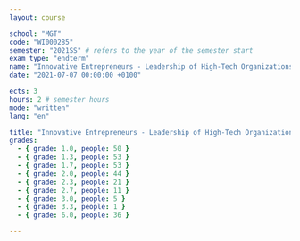 ```yaml
---
layout: course

school: "MGT"
code: "WI000285"
semester: "2021SS" # refers to the year of the semester start
exam_type: "endterm"
name: "Innovative Entrepreneurs - Leadership of High-Tech Organizations"
date: "2021-07-07 00:00:00 +0100"

ects: 3
hours: 2 # semester hours
mode: "written"
lang: "en"

title: "Innovative Entrepreneurs - Leadership of High-Tech Organizations 2021SS Endterm"
grades:
  - { grade: 1.0, people: 50 }
  - { grade: 1.3, people: 53 }
  - { grade: 1.7, people: 53 }
  - { grade: 2.0, people: 44 }
  - { grade: 2.3, people: 21 }
  - { grade: 2.7, people: 11 }
  - { grade: 3.0, people: 5 }
  - { grade: 3.3, people: 1 }
  - { grade: 6.0, people: 36 }

---
```



